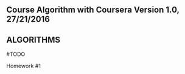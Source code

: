 Course Algorithm with Coursera Version 1.0, 27/21/2016
----------
ALGORITHMS
----------

#TODO


Homework #1

